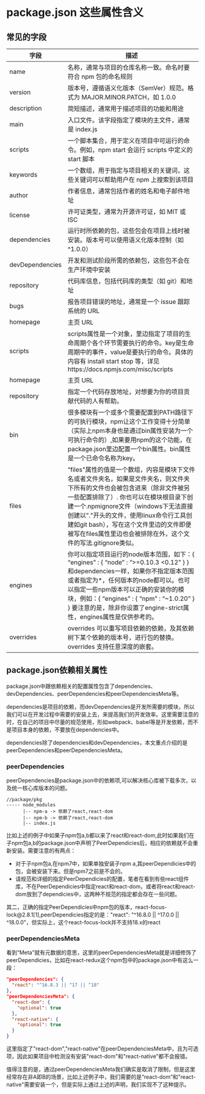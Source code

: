 # package.json 这些属性含义

## 常见的字段

| 字段               | 描述                                                                                                                                                                                                                              |
|------------------|---------------------------------------------------------------------------------------------------------------------------------------------------------------------------------------------------------------------------------|
| name             | 名称，通常与项目的仓库名称一致。命名时要符合 npm 包的命名规则                                                                                                                                                                                               |
| version          | 版本号，遵循语义化版本（SemVer）规范。格式为 MAJOR.MINOR.PATCH，如 1.0.0                                                                                                                                                                             |
| description      | 简短描述，通常用于描述项目的功能和用途                                                                                                                                                                                                             |
| main             | 入口文件。该字段指定了模块的主文件，通常是 index.js                                                                                                                                                                                                  |
| scripts          | 一个脚本集合，用于定义在项目中可运行的命令。例如，npm start 会运行 scripts 中定义的 start 脚本                                                                                                                                                                    |
| keywords         | 一个数组，用于指定与项目相关的关键词，这些关键词可以帮助用户在 npm 上搜索到该项目                                                                                                                                                                                     |
| author           | 作者信息，通常包括作者的姓名和电子邮件地址                                                                                                                                                                                                           |
| license          | 许可证类型，通常为开源许可证，如 MIT 或 ISC                                                                                                                                                                                                      |
| dependencies     | 运行时所依赖的包，这些包会在项目上线时被安装。版本号可以使用语义化版本控制（如 ^1.0.0）                                                                                                                                                                                 |
| devDependencies  | 开发和测试阶段所需的依赖包，这些包不会在生产环境中安装                                                                                                                                                                                                     |
| repository       | 代码库信息，包括代码库的类型（如 git）和地址                                                                                                                                                                                                        |
| bugs             | 报告项目错误的地址，通常是一个 issue 跟踪系统的 URL                                                                                                                                                                                                 |
| homepage         | 主页 URL                                                                                                                                                                                                                          |
| scripts          | scripts属性是一个对象，里边指定了项目的生命周期个各个环节需要执行的命令。key是生命周期中的事件，value是要执行的命令。具体的内容有 install start stop 等，详见https://docs.npmjs.com/misc/scripts                                                                                             |
| homepage         | 主页 URL                                                                                                                                                                                                                          |
| repository       | 指定一个代码存放地址，对想要为你的项目贡献代码的人有帮助。                                                                                                                                                                                                   |
| bin              | 很多模块有一个或多个需要配置到PATH路径下的可执行模块，npm让这个工作变得十分简单（实际上npm本身也是通过bin属性安装为一个可执行命令的）,如果要用npm的这个功能，在package.json里边配置一个bin属性。bin属性是一个已命令名称为key。                                                                                              |
| files             | “files"属性的值是一个数组，内容是模块下文件名或者文件夹名，如果是文件夹名，则文件夹下所有的文件也会被包含进来（除非文件被另一些配置排除了）. 你也可以在模块根目录下创建一个.npmignore文件（windows下无法直接创建以”."开头的文件，使用linux命令行工具创建如git bash），写在这个文件里边的文件即便被写在files属性里边也会被排除在外，这个文件的写法.gitignore类似。                   |
| engines             | 你可以指定项目运行的node版本范围，如下：{ “engines” : { “node” : “>=0.10.3 <0.12” } } 和dependencies一样，如果你不指定版本范围或者指定为*，任何版本的node都可以。也可以指定一些npm版本可以正确的安装你的模块，例如：{ “engines” : { “npm” : “~1.0.20” } } 要注意的是，除非你设置了engine-strict属性，engines属性是仅供参考的。 |
| overrides         | overrides 可以重写项目依赖的依赖，及其依赖树下某个依赖的版本号，进行包的替换。  overrides 支持任意深度的嵌套。         |

## package.json依赖相关属性
package.json中跟依赖相关的配置属性包含了dependencies、devDependencies、peerDependencies和peerDependenciesMeta等。

dependencies是项目的依赖，而devDependencies是开发所需要的模块，所以我们可以在开发过程中需要的安装上去，来提高我们的开发效率。这里需要注意的时，在自己的项目中尽量的规范使用，形如webpack、babel等是开发依赖，而不是项目本身的依赖，不要放在dependencies中。

dependencies除了dependencies和devDependencies，本文重点介绍的是peerDependencies和peerDependenciesMeta。

### peerDependencies
peerDependencies是package.json中的依赖项,可以解决核心库被下载多次，以及统一核心库版本的问题。

```
//package/pkg
----- node_modules
      |-- npm-a -> 依赖了react,react-dom
      |-- npm-b -> 依赖了react,react-dom
      |-- index.js
```

比如上述的例子中如果子npm包a,b都以来了react和react-dom,此时如果我们在子npm包a,b的package.json中声明了PeerDependicies后，相应的依赖就不会重新安装。需要注意的有两点：

- 对于子npm包a,在npm7中，如果单独安装子npm a,其peerDependicies中的包，会被安装下来。但是npm7之前是不会的。
- 请规范和详细的指定PeerDependicies的配置，笔者在看到有些react组件库，不在PeerDependicies中指定react和react-dom，或者将react和react-dom放到了dependicies中，这两种不规范的指定都会存在一些问题。

其二，正确的指定PeerDependicies中npm包的版本，react-focus-lock\@2.8.1[1],peerDependicies指定的是："react": "^16.8.0 || ^17.0.0 || ^18.0.0"，但实际上，这个react-focus-lock并不支持18.x的react

### peerDependenciesMeta
看到“Meta”就有元数据的意思，这里的peerDependenciesMeta就是详细修饰了peerDependicies，比如在react-redux这个npm包中的package.json中有这么一段：

```json
"peerDependencies": {
  "react": "^16.8.3 || ^17 || ^18"
},
"peerDependenciesMeta": {
  "react-dom": {
    "optional": true
  },
  "react-native": {
    "optional": true
  }
}
```

这里指定了"react-dom","react-native"在peerDependenciesMeta中，且为可选项，因此如果项目中检测没有安装"react-dom"和"react-native"都不会报错。

值得注意的是，通过peerDependenciesMeta我们确实是取消了限制，但是这里经常存在非A即B的场景，比如上述例子中，我们需要的是“react-dom”和"react-native"需要安装一个，但是实际上通过上述的声明，我们实现不了这种提示。
